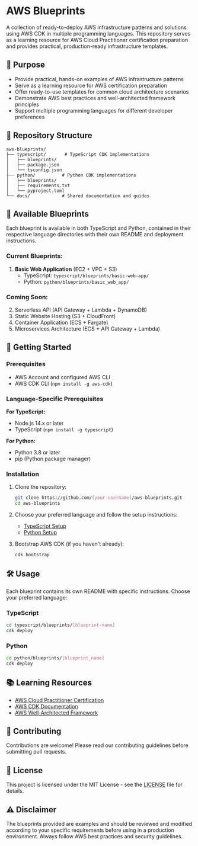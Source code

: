 # AWS Blueprints

A collection of ready-to-deploy AWS infrastructure patterns and solutions using AWS CDK in multiple programming languages. This repository serves as a learning resource for AWS Cloud Practitioner certification preparation and provides practical, production-ready infrastructure templates.

## 🎯 Purpose

- Provide practical, hands-on examples of AWS infrastructure patterns
- Serve as a learning resource for AWS certification preparation
- Offer ready-to-use templates for common cloud architecture scenarios
- Demonstrate AWS best practices and well-architected framework principles
- Support multiple programming languages for different developer preferences

## 📁 Repository Structure

```
aws-blueprints/
├── typescript/       # TypeScript CDK implementations
│   ├── blueprints/
│   ├── package.json
│   └── tsconfig.json
├── python/          # Python CDK implementations
│   ├── blueprints/
│   ├── requirements.txt
│   └── pyproject.toml
└── docs/            # Shared documentation and guides
```

## 🔧 Available Blueprints

Each blueprint is available in both TypeScript and Python, contained in their respective language directories with their own README and deployment instructions.

### Current Blueprints:
1. **Basic Web Application** (EC2 + VPC + S3)
   - TypeScript: `typescript/blueprints/basic-web-app/`
   - Python: `python/blueprints/basic_web_app/`

### Coming Soon:
2. Serverless API (API Gateway + Lambda + DynamoDB)
3. Static Website Hosting (S3 + CloudFront)
4. Container Application (ECS + Fargate)
5. Microservices Architecture (ECS + API Gateway + Lambda)

## 🚀 Getting Started

### Prerequisites

- AWS Account and configured AWS CLI
- AWS CDK CLI (`npm install -g aws-cdk`)

### Language-Specific Prerequisites

**For TypeScript:**
- Node.js 14.x or later
- TypeScript (`npm install -g typescript`)

**For Python:**
- Python 3.8 or later
- pip (Python package manager)

### Installation

1. Clone the repository:
   ```bash
   git clone https://github.com/[your-username]/aws-blueprints.git
   cd aws-blueprints
   ```

2. Choose your preferred language and follow the setup instructions:
   - [TypeScript Setup](typescript/README.md)
   - [Python Setup](python/README.md)

3. Bootstrap AWS CDK (if you haven't already):
   ```bash
   cdk bootstrap
   ```

## 🛠️ Usage

Each blueprint contains its own README with specific instructions. Choose your preferred language:

### TypeScript
```bash
cd typescript/blueprints/[blueprint-name]
cdk deploy
```

### Python
```bash
cd python/blueprints/[blueprint_name]
cdk deploy
```

## 📚 Learning Resources

- [AWS Cloud Practitioner Certification](https://aws.amazon.com/certification/certified-cloud-practitioner/)
- [AWS CDK Documentation](https://docs.aws.amazon.com/cdk/latest/guide/home.html)
- [AWS Well-Architected Framework](https://aws.amazon.com/architecture/well-architected/)

## 🤝 Contributing

Contributions are welcome! Please read our contributing guidelines before submitting pull requests.

## 📝 License

This project is licensed under the MIT License - see the [LICENSE](LICENSE) file for details.

## ⚠️ Disclaimer

The blueprints provided are examples and should be reviewed and modified according to your specific requirements before using in a production environment. Always follow AWS best practices and security guidelines.